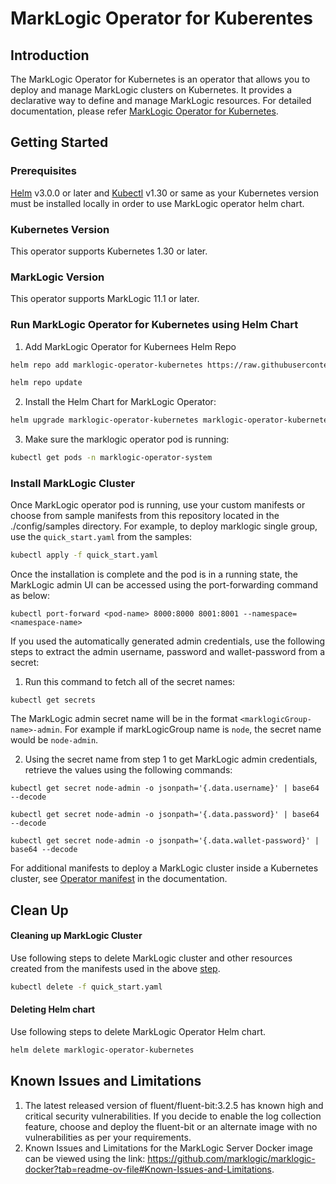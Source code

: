 # MarkLogic Operator for Kuberentes

## Introduction

The MarkLogic Operator for Kubernetes is an operator that allows you to deploy and manage MarkLogic clusters on Kubernetes. It provides a declarative way to define and manage MarkLogic resources. For detailed documentation, please refer [MarkLogic Operator for Kubernetes](https://docs.progress.com/bundle/marklogic-server-on-kubernetes).

## Getting Started

### Prerequisites

[Helm](https://helm.sh/docs/intro/install/) v3.0.0 or later and [Kubectl](https://kubernetes.io/docs/tasks/tools/) v1.30 or same as your Kubernetes version must be installed locally in order to use MarkLogic operator helm chart. 

### Kubernetes Version

This operator supports Kubernetes 1.30 or later.

### MarkLogic Version

This operator supports MarkLogic 11.1 or later.

### Run MarkLogic Operator for Kubernetes using Helm Chart

1. Add MarkLogic Operator for Kubernees Helm Repo
```sh
helm repo add marklogic-operator-kubernetes https://raw.githubusercontent.com/marklogic/marklogic-operator-kubernetes/gh-pages/

helm repo update
```

2. Install the Helm Chart for MarkLogic Operator: 
```sh
helm upgrade marklogic-operator-kubernetes marklogic-operator-kubernetes/marklogic-operator-kubernetes --version=1.0.0 --install --namespace marklogic-operator-system --create-namespace
```

3. Make sure the marklogic operator pod is running:
```sh
kubectl get pods -n marklogic-operator-system 
```

### Install MarkLogic Cluster
Once MarkLogic operator pod is running, use your custom manifests or choose from sample manifests from this repository located in the ./config/samples directory. For example, to deploy marklogic single group, use the `quick_start.yaml` from the samples: 
```sh
kubectl apply -f quick_start.yaml
```
Once the installation is complete and the pod is in a running state, the MarkLogic admin UI can be accessed using the port-forwarding command as below:

  ```shell
  kubectl port-forward <pod-name> 8000:8000 8001:8001 --namespace=<namespace-name>
  ```

If you used the automatically generated admin credentials, use the following steps to extract the admin username, password and wallet-password from a secret:

1. Run this command to fetch all of the secret names:
  ```shell
  kubectl get secrets 
  ```
The MarkLogic admin secret name will be in the format  `<marklogicGroup-name>-admin`. For example if markLogicGroup name is `node`, the secret name would be `node-admin`.

2. Using the secret name from step 1 to get MarkLogic admin credentials, retrieve the values using the following commands:
  ```shell
  kubectl get secret node-admin -o jsonpath='{.data.username}' | base64 --decode 

  kubectl get secret node-admin -o jsonpath='{.data.password}' | base64 --decode 

  kubectl get secret node-admin -o jsonpath='{.data.wallet-password}' | base64 --decode 
  ```

For additional manifests to deploy a MarkLogic cluster inside a Kubernetes cluster, see [Operator manifest](https://docs.progress.com/bundle/marklogic-server-on-kubernetes/operator/Operator-manifest.html) in the documentation.

## Clean Up

#### Cleaning up MarkLogic Cluster
Use following steps to delete MarkLogic cluster and other resources created from the manifests used in the above [step](#install-marklogic-cluster).
```sh
kubectl delete -f quick_start.yaml
```

#### Deleting Helm chart
Use following steps to delete MarkLogic Operator Helm chart.
```sh
helm delete marklogic-operator-kubernetes
```

## Known Issues and Limitations

1. The latest released version of fluent/fluent-bit:3.2.5 has known high and critical security vulnerabilities. If you decide to enable the log collection feature, choose and deploy the fluent-bit or an alternate image with no vulnerabilities as per your requirements. 
2. Known Issues and Limitations for the MarkLogic Server Docker image can be viewed using the link: https://github.com/marklogic/marklogic-docker?tab=readme-ov-file#Known-Issues-and-Limitations.